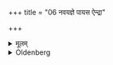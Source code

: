 +++
title = "06 नवयज्ञे पायस ऐन्द्रा"

+++

<details><summary>मूलम्</summary>

नवयज्ञे पायस ऐन्द्रा ग्नः ६
</details>

<details><summary>Oldenberg</summary>

6. At the sacrifice of the first-fruits, milk-rice sacred to Indra and Agni (is prepared).
</details>
